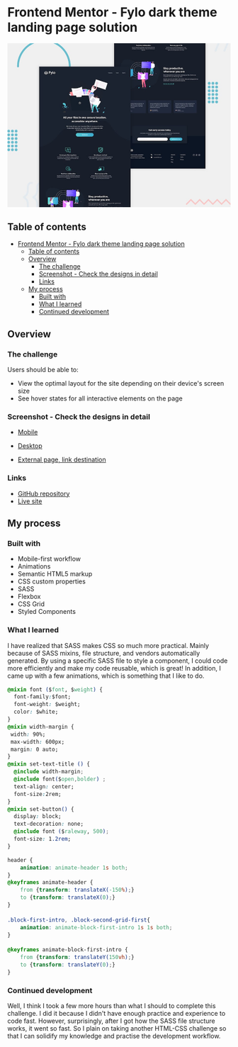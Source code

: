 # Frontend Mentor - Fylo dark theme landing page solution

![Preview](/design/desktop-preview.jpg)

## Table of contents

- [Frontend Mentor - Fylo dark theme landing page solution](#frontend-mentor---fylo-dark-theme-landing-page-solution)
  - [Table of contents](#table-of-contents)
  - [Overview](#overview)
    - [The challenge](#the-challenge)
    - [Screenshot - Check the designs in detail](#screenshot---check-the-designs-in-detail)
    - [Links](#links)
  - [My process](#my-process)
    - [Built with](#built-with)
    - [What I learned](#what-i-learned)
    - [Continued development](#continued-development)


## Overview

### The challenge

Users should be able to:

- View the optimal layout for the site depending on their device's screen size
- See hover states for all interactive elements on the page

### Screenshot - Check the designs in detail

- [Mobile](/design/mobile.png)

- [Desktop](/design/desktop.png)

- [External page, link destination](design/external-page.png)

### Links

- [GitHub repository](https://github.com/isaacnovaes/fylo-dark-theme-landing-page)
- [Live site](https://youthful-stonebraker-6efbf6.netlify.app)

## My process

### Built with

- Mobile-first workflow
- Animations
- Semantic HTML5 markup
- CSS custom properties
- SASS
- Flexbox
- CSS Grid
- Styled Components

### What I learned

I have realized that SASS makes CSS so much more practical. Mainly because of SASS mixins, file structure, and vendors automatically generated. By using a specific SASS file to style a component, I could code more efficiently and make my code reusable, which is great! In addition, I came up with a few animations, which is something that I like to do.

```css
@mixin font ($font, $weight) {
  font-family:$font;
  font-weight: $weight;
  color: $white;  
}
@mixin width-margin {
 width: 90%;
 max-width: 600px;
 margin: 0 auto;
}
@mixin set-text-title () {
  @include width-margin; 
  @include font($open,bolder) ;
  text-align: center;
  font-size:2rem;
}
@mixin set-button() {
  display: block;
  text-decoration: none;
  @include font ($raleway, 500);
  font-size: 1.2rem;
}
```
```css
header {
    animation: animate-header 1s both;
}
@keyframes animate-header {
    from {transform: translateX(-150%);}
    to {transform: translateX(0);}
}

.block-first-intro, .block-second-grid-first{
    animation: animate-block-first-intro 1s 1s both;
}

@keyframes animate-block-first-intro {
    from {transform: translateY(150vh);}
    to {transform: translateY(0);}
}

```



### Continued development

Well, I think I took a few more hours than what I should to complete this challenge. I did it because I didn't have enough practice and experience to code fast. However, surprisingly, after I got how the SASS file structure works, it went so fast. So I plain on taking another HTML-CSS challenge so that I can solidify my knowledge and practise the development workflow. 


